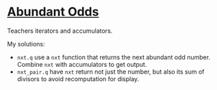 # [Abundant Odds](https://code.kx.com/q/learn/pb/abundant-odds/)
Teachers iterators and accumulators.

My solutions:
- `nxt.q` use a `nxt` function that returns the next abundant odd number. Combine `nxt` with accumulators to get output.
- `nxt_pair.q` have `nxt` return not just the number, but also its sum of divisors to avoid recomputation for display.
